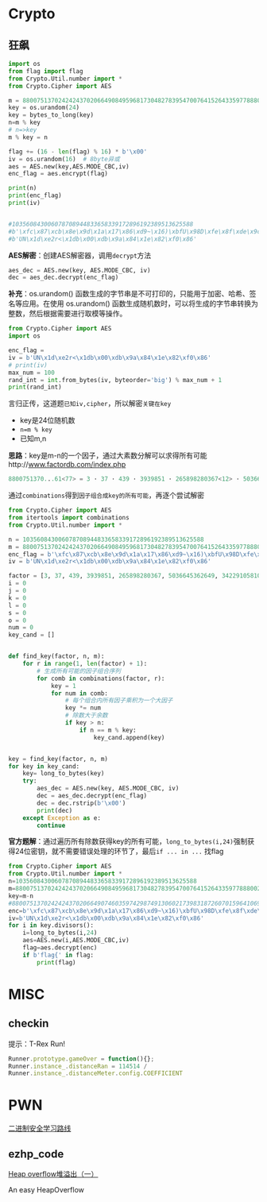 # Crypto

## 狂飙

```python
import os
from flag import flag
from Crypto.Util.number import *
from Crypto.Cipher import AES

m = 88007513702424243702066490849596817304827839547007641526433597788800212065249
key = os.urandom(24)
key = bytes_to_long(key)
n=m % key
# n=>key
m % key = n

flag += (16 - len(flag) % 16) * b'\x00'
iv = os.urandom(16)  # 8byte异或
aes = AES.new(key,AES.MODE_CBC,iv)
enc_flag = aes.encrypt(flag)

print(n)
print(enc_flag)
print(iv)


#103560843006078708944833658339172896192389513625588
#b'\xfc\x87\xcb\x8e\x9d\x1a\x17\x86\xd9~\x16)\xbfU\x98D\xfe\x8f\xde\x9c\xb0\xd1\x9e\xe7\xa7\xefiY\x95C\x14\x13C@j1\x9d\x08\xd9\xe7W>F2\x96cm\xeb'
#b'UN\x1d\xe2r<\x1db\x00\xdb\x9a\x84\x1e\x82\xf0\x86'
```

**AES解密**：创建AES解密器，调用`decrypt`方法

```python
aes_dec = AES.new(key, AES.MODE_CBC, iv)
dec = aes_dec.decrypt(enc_flag)
```

**补充**：os.urandom() 函数生成的字节串是不可打印的，只能用于加密、哈希、签名等应用。在使用 os.urandom() 函数生成随机数时，可以将生成的字节串转换为整数，然后根据需要进行取模等操作。

```python
from Crypto.Cipher import AES
import os

enc_flag = 
iv = b'UN\x1d\xe2r<\x1db\x00\xdb\x9a\x84\x1e\x82\xf0\x86'
# print(iv)
max_num = 100
rand_int = int.from_bytes(iv, byteorder='big') % max_num + 1
print(rand_int)
```

言归正传，这道题`已知iv,cipher`，所以解密`关键在key`

- key是24位随机数
- `n=m % key`
- 已知m,n

**思路**：key是m-n的一个因子，通过大素数分解可以求得所有可能http://www.factordb.com/index.php

```python
8800751370...61<77> = 3 · 37 · 439 · 3939851 · 265898280367<12> · 5036645362649<13> · 342291058100503482469327892079792475478873<42>
```

通过`combinations`得到`因子组合成key的所有可能`，再逐个尝试解密

```python
from Crypto.Cipher import AES
from itertools import combinations
from Crypto.Util.number import *

n = 103560843006078708944833658339172896192389513625588
m = 88007513702424243702066490849596817304827839547007641526433597788800212065249
enc_flag = b'\xfc\x87\xcb\x8e\x9d\x1a\x17\x86\xd9~\x16)\xbfU\x98D\xfe\x8f\xde\x9c\xb0\xd1\x9e\xe7\xa7\xefiY\x95C\x14\x13C@j1\x9d\x08\xd9\xe7W>F2\x96cm\xeb'
iv = b'UN\x1d\xe2r<\x1db\x00\xdb\x9a\x84\x1e\x82\xf0\x86'

factor = [3, 37, 439, 3939851, 265898280367, 5036645362649, 342291058100503482469327892079792475478873]
i = 0
j = 0
k = 0
l = 0
s = 0
o = 0
num = 0
key_cand = []


def find_key(factor, n, m):
    for r in range(1, len(factor) + 1):
        # 生成所有可能的因子组合序列
        for comb in combinations(factor, r):
            key = 1
            for num in comb:
                # 每个组合内所有因子乘积为一个大因子
                key *= num
                # 除数大于余数
                if key > n:
                    if n == m % key:
                        key_cand.append(key)


key = find_key(factor, n, m)
for key in key_cand:
    key= long_to_bytes(key)
    try:
        aes_dec = AES.new(key, AES.MODE_CBC, iv)
        dec = aes_dec.decrypt(enc_flag)
        dec = dec.rstrip(b'\x00')
        print(dec)
    except Exception as e:
        continue
```

**官方题解**：通过遍历所有除数获得key的所有可能，`long_to_bytes(i,24)`强制获得24位密钥，就不需要错误处理的环节了，最后`if ... in ...` 找flag

```python
from Crypto.Cipher import AES
from Crypto.Util.number import *
n=103560843006078708944833658339172896192389513625588
m=88007513702424243702066490849596817304827839547007641526433597788800212065249
key=m-n
#88007513702424243702066490746035974298749130602173983187260701596410698439661
enc=b'\xfc\x87\xcb\x8e\x9d\x1a\x17\x86\xd9~\x16)\xbfU\x98D\xfe\x8f\xde\x9c\xb0\xd1\x9e\xe7\xa7\xefiY\x95C\x14\x13C@j1\x9d\x08\xd9\xe7W>F2\x96cm\xeb'
iv=b'UN\x1d\xe2r<\x1db\x00\xdb\x9a\x84\x1e\x82\xf0\x86'
for i in key.divisors():
    i=long_to_bytes(i,24)
    aes=AES.new(i,AES.MODE_CBC,iv)
    flag=aes.decrypt(enc)
    if b'flag{' in flag:
        print(flag)
```

# MISC

## checkin

提示：T-Rex Run!

```javascript
Runner.prototype.gameOver = function(){};
Runner.instance_.distanceRan = 114514 /
Runner.instance_.distanceMeter.config.COEFFICIENT
```

# PWN

[二进制安全学习路线](https://blog.csdn.net/qq_43332010/article/details/121725989)

## ezhp_code

[Heap overflow堆溢出（一）](https://blog.csdn.net/qq_43332010/article/details/120402102)

An easy HeapOverflow